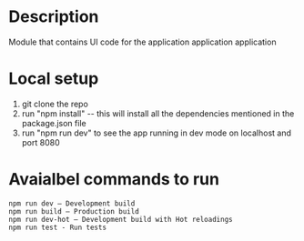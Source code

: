 # Description
Module that contains UI code for the application application application

# Local setup

1. git clone the repo
2. run "npm install" -- this will install all the dependencies mentioned in the package.json file
3. run "npm run dev" to see the app running in dev mode on localhost and port 8080

# Avaialbel commands to run

    npm run dev — Development build
    npm run build — Production build
    npm run dev-hot — Development build with Hot reloadings
    npm run test - Run tests
